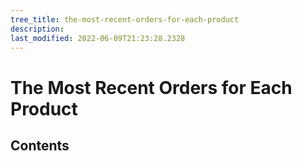 ```yaml
---
tree_title: the-most-recent-orders-for-each-product
description: 
last_modified: 2022-06-09T21:23:28.2328
---
```


# The Most Recent Orders for Each Product

## Contents
